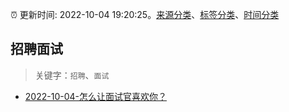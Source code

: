 :alarm_clock: 更新时间: 2022-10-04 19:20:25。[来源分类](../README.md)、[标签分类](../TAGS.md)、[时间分类](../TIMELINE.md)

## 招聘面试


> 关键字：`招聘`、`面试`



- [2022-10-04-怎么让面试官喜欢你？](https://toutiao.io/k/0kimlvu) 